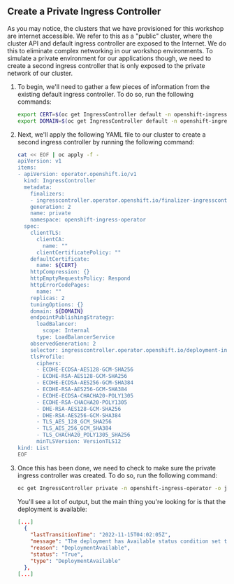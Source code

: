 ## Create a Private Ingress Controller

As you may notice, the clusters that we have provisioned for this workshop are internet accessible. We refer to this as a "public" cluster, where the cluster API and default ingress controller are exposed to the Internet. We do this to eliminate complex networking in our workshop environments. To simulate a private environment for our applications though, we need to create a second ingress controller that is only exposed to the private network of our cluster.

1. To begin, we'll need to gather a few pieces of information from the existing default ingress controller. To do so, run the following commands:

    ```bash
    export CERT=$(oc get IngressController default -n openshift-ingress-operator -o jsonpath='{.spec.defaultCertificate.name}')
    export DOMAIN=$(oc get IngressController default -n openshift-ingress-operator -o jsonpath='{.status.domain}' | sed "s/apps/apps-private/g")
    ```

1. Next, we'll apply the following YAML file to our cluster to create a second ingress controller by running the following command:

    ``` bash
    cat << EOF | oc apply -f -
    apiVersion: v1
    items:
    - apiVersion: operator.openshift.io/v1
      kind: IngressController
      metadata:
        finalizers:
        - ingresscontroller.operator.openshift.io/finalizer-ingresscontroller
        generation: 2
        name: private
        namespace: openshift-ingress-operator
      spec:
        clientTLS:
          clientCA:
            name: ""
          clientCertificatePolicy: ""
        defaultCertificate:
          name: ${CERT}
        httpCompression: {}
        httpEmptyRequestsPolicy: Respond
        httpErrorCodePages:
          name: ""
        replicas: 2
        tuningOptions: {}
        domain: ${DOMAIN}
        endpointPublishingStrategy:
          loadBalancer:
            scope: Internal
          type: LoadBalancerService
        observedGeneration: 2
        selector: ingresscontroller.operator.openshift.io/deployment-ingresscontroller=private
        tlsProfile:
          ciphers:
          - ECDHE-ECDSA-AES128-GCM-SHA256
          - ECDHE-RSA-AES128-GCM-SHA256
          - ECDHE-ECDSA-AES256-GCM-SHA384
          - ECDHE-RSA-AES256-GCM-SHA384
          - ECDHE-ECDSA-CHACHA20-POLY1305
          - ECDHE-RSA-CHACHA20-POLY1305
          - DHE-RSA-AES128-GCM-SHA256
          - DHE-RSA-AES256-GCM-SHA384
          - TLS_AES_128_GCM_SHA256
          - TLS_AES_256_GCM_SHA384
          - TLS_CHACHA20_POLY1305_SHA256
          minTLSVersion: VersionTLS12
    kind: List
    EOF
    ```

1. Once this has been done, we need to check to make sure the private ingress controller was created. To do so, run the following command:

    ```bash
    oc get IngressController private -n openshift-ingress-operator -o jsonpath='{.status.conditions}' | jq
    ```

    You'll see a lot of output, but the main thing you're looking for is that the deployment is available:

    ```json
    [...]
      {
        "lastTransitionTime": "2022-11-15T04:02:05Z",
        "message": "The deployment has Available status condition set to True",
        "reason": "DeploymentAvailable",
        "status": "True",
        "type": "DeploymentAvailable"
      },
    [...]
    ```

